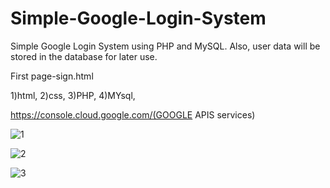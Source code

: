 # Simple-Google-Login-System
Simple Google Login System using PHP and MySQL. Also, user data will be stored in the database for later use.


First page-sign.html

1)html,
2)css,
3)PHP,
4)MYsql,

https://console.cloud.google.com/(GOOGLE APIS services)

![1](https://user-images.githubusercontent.com/121779329/216045733-7d444708-6f6d-4c88-b778-209238de2c3e.jpg)

![2](https://user-images.githubusercontent.com/121779329/216045817-8d971919-2775-483d-8c6f-7dedfde3f07b.jpg)

![3](https://user-images.githubusercontent.com/121779329/216045888-29de6fa1-5dc4-4ada-8103-7d03b3de3002.jpg)
